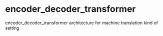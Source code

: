 # encoder_decoder_transformer
encoder_decoder_transformer architecture for machine translation kind of setting
